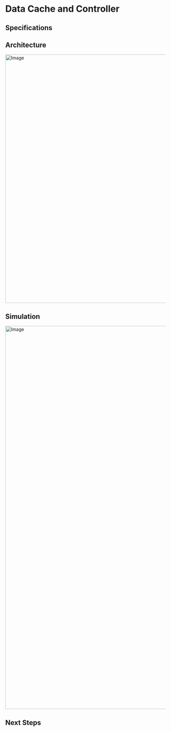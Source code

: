 # Data Cache and Controller


## Specifications

## Architecture
<img width="779" alt="Image" src="https://github.com/user-attachments/assets/6465912d-cb4f-4dd0-8515-33e92b48f211" />

## Simulation
<img width="1201" alt="Image" src="https://github.com/user-attachments/assets/479b8a48-0c46-4955-bdb3-858ee62eb660" />


## Next Steps
